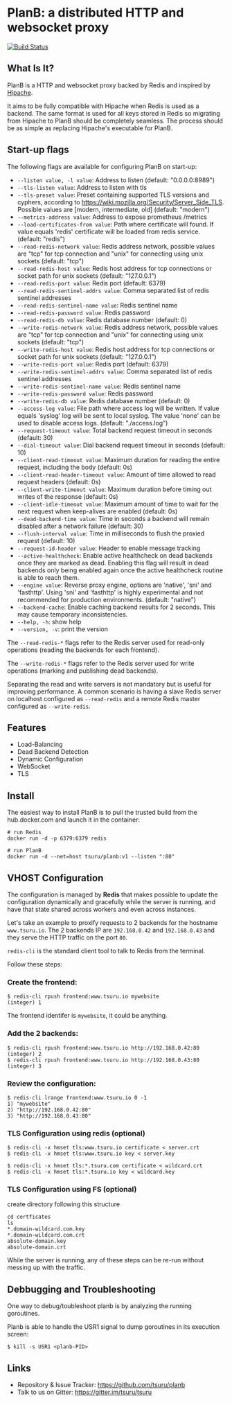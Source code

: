 # PlanB: a distributed HTTP and websocket proxy

[![Build Status](https://travis-ci.org/tsuru/planb.svg?branch=master)](https://travis-ci.org/tsuru/planb)

## What Is It?

PlanB is a HTTP and websocket proxy backed by Redis and inspired by
[Hipache](https://github.com/hipache/hipache).

It aims to be fully compatible with Hipache when Redis is used as a backend.
The same format is used for all keys stored in Redis so migrating from Hipache
to PlanB should be completely seamless. The process should be as simple as
replacing Hipache's executable for PlanB.

## Start-up flags

The following flags are available for configuring PlanB on start-up:

- `--listen value, -l value`: Address to listen (default: "0.0.0.0:8989")
- `--tls-listen value`: Address to listen with tls
- `--tls-preset value`: Preset containing supported TLS versions and cyphers, according
  to https://wiki.mozilla.org/Security/Server_Side_TLS. Possible
  values are [modern, intermediate, old] (default: "modern")
- `--metrics-address value`: Address to expose prometheus /metrics
- `--load-certificates-from value`: Path where certificate will found. If value equals 'redis'
  certificate will be loaded from redis service. (default:
  "redis")
- `--read-redis-network value`: Redis address network, possible values are "tcp" for tcp
  connection and "unix" for connecting using unix sockets
  (default: "tcp")
- `--read-redis-host value`: Redis host address for tcp connections or socket path for unix
  sockets (default: "127.0.0.1")
- `--read-redis-port value`: Redis port (default: 6379)
- `--read-redis-sentinel-addrs value`: Comma separated list of redis sentinel addresses
- `--read-redis-sentinel-name value`: Redis sentinel name
- `--read-redis-password value`: Redis password
- `--read-redis-db value`: Redis database number (default: 0)
- `--write-redis-network value`: Redis address network, possible values are "tcp" for tcp
  connection and "unix" for connecting using unix sockets
  (default: "tcp")
- `--write-redis-host value`: Redis host address for tcp connections or socket path for unix
  sockets (default: "127.0.0.1")
- `--write-redis-port value`: Redis port (default: 6379)
- `--write-redis-sentinel-addrs value`: Comma separated list of redis sentinel addresses
- `--write-redis-sentinel-name value`: Redis sentinel name
- `--write-redis-password value`: Redis password
- `--write-redis-db value`: Redis database number (default: 0)
- `--access-log value`: File path where access log will be written. If value equals
  'syslog' log will be sent to local syslog. The value 'none' can
  be used to disable access logs. (default: "./access.log")
- `--request-timeout value`: Total backend request timeout in seconds (default: 30)
- `--dial-timeout value`: Dial backend request timeout in seconds (default: 10)
- `--client-read-timeout value`: Maximum duration for reading the entire request, including the
  body (default: 0s)
- `--client-read-header-timeout value`: Amount of time allowed to read request headers (default: 0s)
- `--client-write-timeout value`: Maximum duration before timing out writes of the response
  (default: 0s)
- `--client-idle-timeout value`: Maximum amount of time to wait for the next request when
  keep-alives are enabled (default: 0s)
- `--dead-backend-time value`: Time in seconds a backend will remain disabled after a network
  failure (default: 30)
- `--flush-interval value`: Time in milliseconds to flush the proxied request (default: 10)
- `--request-id-header value`: Header to enable message tracking
- `--active-healthcheck`: Enable active healthcheck on dead backends once they are marked
  as dead. Enabling this flag will result in dead backends only
  being enabled again once the active healthcheck routine is able
  to reach them.
- `--engine value`: Reverse proxy engine, options are 'native', 'sni' and
  'fasthttp'. Using 'sni' and 'fasthttp' is highly experimental
  and not recommended for production environments. (default:
  "native")
- `--backend-cache`: Enable caching backend results for 2 seconds. This may cause
  temporary inconsistencies.
- `--help, -h`: show help
- `--version, -v`: print the version

The `--read-redis-*` flags refer to the Redis server used for read-only
operations (reading the backends for each frontend).

The `--write-redis-*` flags refer to the Redis server used for write operations
(marking and publishing dead backends).

Separating the read and write servers is not mandatory but is useful for
improving performance. A common scenario is having a slave Redis server on
localhost configured as `--read-redis` and a remote Redis master configured as
`--write-redis`.

## Features

* Load-Balancing
* Dead Backend Detection
* Dynamic Configuration
* WebSocket
* TLS

## Install

The easiest way to install PlanB is to pull the trusted build from the hub.docker.com and launch it in the container:

```
# run Redis
docker run -d -p 6379:6379 redis

# run PlanB
docker run -d --net=host tsuru/planb:v1 --listen ":80"
```

## VHOST Configuration

The configuration is managed by **Redis** that makes possible
to update the configuration dynamically and gracefully while
the server is running, and have that state shared across workers
and even across instances.

Let's take an example to proxify requests to 2 backends for the hostname
`www.tsuru.io`. The 2 backends IP are `192.168.0.42` and `192.168.0.43` and
they serve the HTTP traffic on the port `80`.

`redis-cli` is the standard client tool to talk to Redis from the terminal.

Follow these steps:

### Create the frontend:

```
$ redis-cli rpush frontend:www.tsuru.io mywebsite
(integer) 1
```

The frontend identifer is `mywebsite`, it could be anything.

### Add the 2 backends:

```
$ redis-cli rpush frontend:www.tsuru.io http://192.168.0.42:80
(integer) 2
$ redis-cli rpush frontend:www.tsuru.io http://192.168.0.43:80
(integer) 3
```

### Review the configuration:

```
$ redis-cli lrange frontend:www.tsuru.io 0 -1
1) "mywebsite"
2) "http://192.168.0.42:80"
3) "http://192.168.0.43:80"
```

### TLS Configuration using redis (optional)

```
$ redis-cli -x hmset tls:www.tsuru.io certificate < server.crt
$ redis-cli -x hmset tls:www.tsuru.io key < server.key

$ redis-cli -x hmset tls:*.tsuru.com certificate < wildcard.crt
$ redis-cli -x hmset tls:*.tsuru.io key < wildcard.key
```

### TLS Configuration using FS (optional)

create directory following this structure
```
cd certficates
ls
*.domain-wildcard.com.key
*.domain-wildcard.com.crt
absolute-domain.key
absolute-domain.crt
```

While the server is running, any of these steps can be
re-run without messing up with the traffic.

## Debbugging and Troubleshooting

One way to debug/toubleshoot planb is by analyzing the running goroutines.

Planb is able to handle the USR1 signal to dump goroutines in its execution
screen:

```
$ kill -s USR1 <planb-PID>
```

## Links

* Repository & Issue Tracker: https://github.com/tsuru/planb
* Talk to us on Gitter: https://gitter.im/tsuru/tsuru
